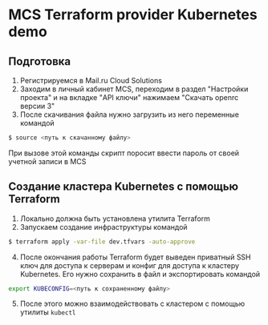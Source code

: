 # MCS Terraform provider Kubernetes demo

## Подготовка

1. Регистрируемся в Mail.ru Cloud Solutions
2. Заходим в личный кабинет MCS, переходим в раздел "Настройки проекта"
и на вкладке "API ключи" нажимаем "Скачать openrc версии 3"
3. После скачивания файла нужно загрузить из него переменные командой
```bash
$ source <путь к скачанному файлу>
```
При вызове этой команды скрипт поросит ввести пароль от своей учетной записи в MCS

## Создание кластера Kubernetes с помощью Terraform

1. Локально должна быть установлена утилита Terraform
3. Запускаем создание инфраструктуры командой
```bash
$ terraform apply -var-file dev.tfvars -auto-approve
```
4. После окончания работы Terraform будет выведен приватный SSH ключ для доступа к серверам
и конфиг для доступа к кластеру Kubernetes.
Его нужно сохранить в файл и экспортировать командой
```bash
export KUBECONFIG=<путь к сохраненному файлу>
```
5. После этого можно взаимодействовать с кластером с помощью утилиты `kubectl`
